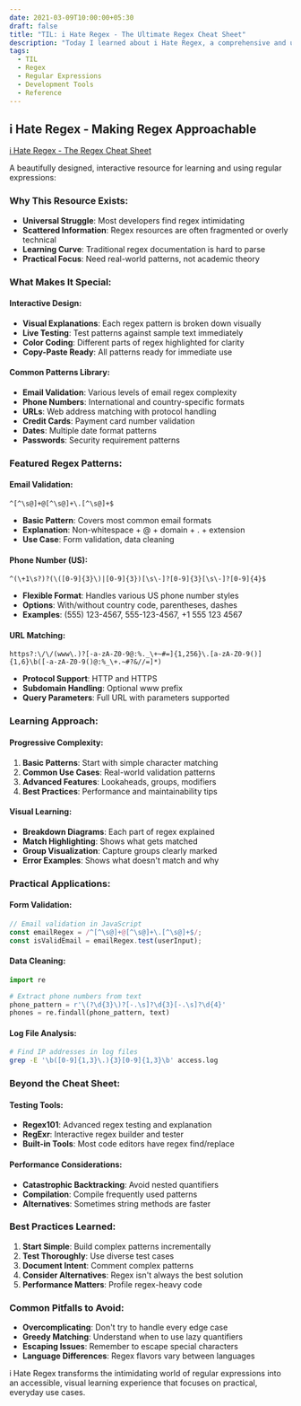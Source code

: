```yaml
---
date: 2021-03-09T10:00:00+05:30
draft: false
title: "TIL: i Hate Regex - The Ultimate Regex Cheat Sheet"
description: "Today I learned about i Hate Regex, a comprehensive and user-friendly regex cheat sheet with interactive examples and common patterns for developers who struggle with regular expressions."
tags:
  - TIL
  - Regex
  - Regular Expressions
  - Development Tools
  - Reference
---
```


## i Hate Regex - Making Regex Approachable

[i Hate Regex - The Regex Cheat Sheet](https://ihateregex.io/)

A beautifully designed, interactive resource for learning and using regular expressions:

### Why This Resource Exists:
- **Universal Struggle**: Most developers find regex intimidating
- **Scattered Information**: Regex resources are often fragmented or overly technical
- **Learning Curve**: Traditional regex documentation is hard to parse
- **Practical Focus**: Need real-world patterns, not academic theory

### What Makes It Special:

#### **Interactive Design:**
- **Visual Explanations**: Each regex pattern is broken down visually
- **Live Testing**: Test patterns against sample text immediately
- **Color Coding**: Different parts of regex highlighted for clarity
- **Copy-Paste Ready**: All patterns ready for immediate use

#### **Common Patterns Library:**
- **Email Validation**: Various levels of email regex complexity
- **Phone Numbers**: International and country-specific formats
- **URLs**: Web address matching with protocol handling
- **Credit Cards**: Payment card number validation
- **Dates**: Multiple date format patterns
- **Passwords**: Security requirement patterns

### Featured Regex Patterns:

#### **Email Validation:**
```regex
^[^\s@]+@[^\s@]+\.[^\s@]+$
```
- **Basic Pattern**: Covers most common email formats
- **Explanation**: Non-whitespace + @ + domain + . + extension
- **Use Case**: Form validation, data cleaning

#### **Phone Number (US):**
```regex
^(\+1\s?)?(\([0-9]{3}\)|[0-9]{3})[\s\-]?[0-9]{3}[\s\-]?[0-9]{4}$
```
- **Flexible Format**: Handles various US phone number styles
- **Options**: With/without country code, parentheses, dashes
- **Examples**: (555) 123-4567, 555-123-4567, +1 555 123 4567

#### **URL Matching:**
```regex
https?:\/\/(www\.)?[-a-zA-Z0-9@:%._\+~#=]{1,256}\.[a-zA-Z0-9()]{1,6}\b([-a-zA-Z0-9()@:%_\+.~#?&//=]*)
```
- **Protocol Support**: HTTP and HTTPS
- **Subdomain Handling**: Optional www prefix
- **Query Parameters**: Full URL with parameters supported

### Learning Approach:

#### **Progressive Complexity:**
1. **Basic Patterns**: Start with simple character matching
2. **Common Use Cases**: Real-world validation patterns
3. **Advanced Features**: Lookaheads, groups, modifiers
4. **Best Practices**: Performance and maintainability tips

#### **Visual Learning:**
- **Breakdown Diagrams**: Each part of regex explained
- **Match Highlighting**: Shows what gets matched
- **Group Visualization**: Capture groups clearly marked
- **Error Examples**: Shows what doesn't match and why

### Practical Applications:

#### **Form Validation:**
```javascript
// Email validation in JavaScript
const emailRegex = /^[^\s@]+@[^\s@]+\.[^\s@]+$/;
const isValidEmail = emailRegex.test(userInput);
```

#### **Data Cleaning:**
```python
import re

# Extract phone numbers from text
phone_pattern = r'\(?\d{3}\)?[-.\s]?\d{3}[-.\s]?\d{4}'
phones = re.findall(phone_pattern, text)
```

#### **Log File Analysis:**
```bash
# Find IP addresses in log files
grep -E '\b([0-9]{1,3}\.){3}[0-9]{1,3}\b' access.log
```

### Beyond the Cheat Sheet:

#### **Testing Tools:**
- **Regex101**: Advanced regex testing and explanation
- **RegExr**: Interactive regex builder and tester
- **Built-in Tools**: Most code editors have regex find/replace

#### **Performance Considerations:**
- **Catastrophic Backtracking**: Avoid nested quantifiers
- **Compilation**: Compile frequently used patterns
- **Alternatives**: Sometimes string methods are faster

### Best Practices Learned:

1. **Start Simple**: Build complex patterns incrementally
2. **Test Thoroughly**: Use diverse test cases
3. **Document Intent**: Comment complex patterns
4. **Consider Alternatives**: Regex isn't always the best solution
5. **Performance Matters**: Profile regex-heavy code

### Common Pitfalls to Avoid:
- **Overcomplicating**: Don't try to handle every edge case
- **Greedy Matching**: Understand when to use lazy quantifiers
- **Escaping Issues**: Remember to escape special characters
- **Language Differences**: Regex flavors vary between languages

i Hate Regex transforms the intimidating world of regular expressions into an accessible, visual learning experience that focuses on practical, everyday use cases.